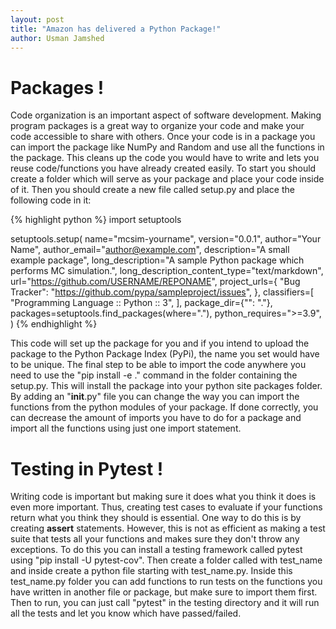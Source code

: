 ```yaml
---
layout: post
title: "Amazon has delivered a Python Package!"
author: Usman Jamshed
---
```


# Packages !
Code organization is an important aspect of software development. Making program packages is a great way to organize your code and make your code accessible to share with others. Once your code is in a package you can import the package like NumPy and Random and use all the functions in the package. This cleans up the code you would have to write and lets you reuse code/functions you have already created easily. To start you should create a folder which will serve as your package and place your code inside of it. Then you should create a new file called setup.py and place the following code in it:


{% highlight python %}
import setuptools

setuptools.setup(
    name="mcsim-yourname",
    version="0.0.1",
    author="Your Name",
    author_email="author@example.com",
    description="A small example package",
    long_description="A sample Python package which performs MC simulation.",
    long_description_content_type="text/markdown",
    url="https://github.com/USERNAME/REPONAME",
    project_urls={
        "Bug Tracker": "https://github.com/pypa/sampleproject/issues",
    },
    classifiers=[
        "Programming Language :: Python :: 3",
    ],
    package_dir={"": "."},
    packages=setuptools.find_packages(where="."),
    python_requires=">=3.9",
)
{% endhighlight %}


This code will set up the package for you and if you intend to upload the package to the Python Package Index (PyPi), the name you set would have to be unique. The final step to be able to import the code anywhere you need to use the "pip install -e ." command in the folder containing the setup.py. This will install the package into your python site packages folder. By adding an "__init__.py" file you can change the way you can import the functions from the python modules of your package. If done correctly, you can decrease the amount of imports you have to do for a package and import all the functions using just one import statement. 

# Testing in Pytest !

Writing code is important but making sure it does what you think it does is even more important. Thus, creating test cases to evaluate if your functions return what you think they should is essential. One way to do this is by creating **assert** statements. However, this is not as efficient as making a test suite that tests all your functions and makes sure they don't throw any exceptions. To do this you can install a testing framework called pytest using "pip install -U pytest-cov". Then create a folder called with test_name and inside create a python file starting with test_name.py. Inside this test_name.py folder you can add functions to run tests on the functions you have written in another file or package, but make sure to import them first. Then to run, you can just call "pytest" in the testing directory and it will run all the tests and let you know which have passed/failed. 